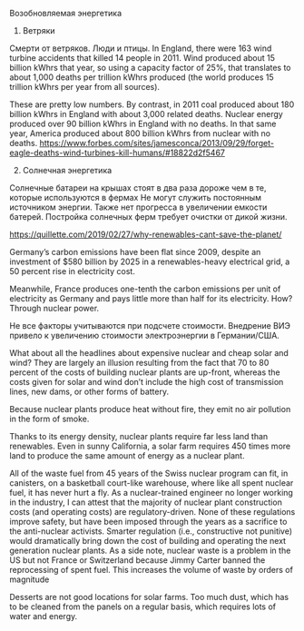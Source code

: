 Возобновляемая энергетика

1. Ветряки

Смерти от ветряков. Люди и птицы.
In England, there were 163 wind turbine accidents that killed 14 people in 2011. Wind produced about 15 billion kWhrs that year, so using a capacity factor of 25%, that translates to about 1,000 deaths per trillion kWhrs produced (the world produces 15 trillion kWhrs per year from all sources).

These are pretty low numbers. By contrast, in 2011 coal produced about 180 billion kWhrs in England with about 3,000 related deaths. Nuclear energy produced over 90 billion kWhrs in England with no deaths. In that same year, America produced about 800 billion kWhrs from nuclear with no deaths.
https://www.forbes.com/sites/jamesconca/2013/09/29/forget-eagle-deaths-wind-turbines-kill-humans/#18822d2f5467

2. Солнечная энергетика

Солнечные батареи на крышах стоят в два раза дороже чем в те, которые используются в фермах
Не могут служить постоянным источником энергии. 
Также нет прогресса в увеличении емкости батерей.
Постройка солнечных ферм требует очистки от дикой жизни.

https://quillette.com/2019/02/27/why-renewables-cant-save-the-planet/

Germany’s carbon emissions have been flat since 2009, 
despite an investment of $580 billion by 2025 in a renewables-heavy electrical grid, 
a 50 percent rise in electricity cost.

Meanwhile, France produces one-tenth the carbon emissions per 
unit of electricity as Germany and pays little more than half for its electricity. How? Through nuclear power.

Не все факторы учитываются при подсчете стоимости. Внедрение ВИЭ привело к увеличению стоимости электроэнергии в Германии/США. 

What about all the headlines about expensive nuclear and cheap solar and wind?
They are largely an illusion resulting from the fact that 70 to 80 percent
of the costs of building nuclear plants are up-front, whereas the 
costs given for solar and wind don’t include the high cost of transmission lines, new dams, or other forms of battery.

Because nuclear plants produce heat without fire, they emit no air pollution in the form of smoke. 

Thanks to its energy density, nuclear plants require far less land than renewables. Even in sunny California, 
a solar farm requires 450 times more land to produce the same amount of energy as a nuclear plant.

All of the waste fuel from 45 years of the Swiss nuclear program can fit, in canisters, on a basketball court-like warehouse, 
where like all spent nuclear fuel, it has never hurt a fly.
As a nuclear-trained engineer no longer working in the industry, I can attest that the majority of nuclear plant construction costs (and operating costs) are regulatory-driven. None of these regulations improve safety, but have been imposed through the years as a sacrifice to the anti-nuclear activists. Smarter regulation (i.e., constructive not punitive) would dramatically bring down the cost of building and operating the next generation nuclear plants.
As a side note, nuclear waste is a problem in the US but not France or Switzerland because Jimmy Carter banned the reprocessing of spent fuel. This increases the volume of waste by orders of magnitude

Desserts are not good locations for solar farms. 
Too much dust, which has to be cleaned from the panels on a regular basis, which requires lots of water and energy.
